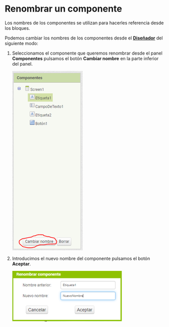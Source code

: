 # Renombrar un componente

Los nombres de los componentes se utilizan para hacerles referencia desde los bloques.

Podemos cambiar los nombres de los componentes desde el **[Diseñador](disenador)** del siguiente modo:

1. Seleccionamos el componente que queremos renombrar desde el panel **Componentes** pulsamos el botón **Cambiar nombre** en la parte inferior del panel.

   ![](images/renombrar-un-componente-01.png)

2. Introducimos el nuevo nombre del componente pulsamos el botón **Aceptar**.

   ![](images/renombrar-un-componente-02.png)
